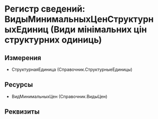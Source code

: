 ﻿# Регистр сведений: ВидыМинимальныхЦенСтруктурныхЕдиниц (Види мінімальних цін структурних одиниць)

## Измерения

- СтруктурнаяЕдиница (Справочник.СтруктурныеЕдиницы)

## Ресурсы

- ВидМинимальныхЦен (Справочник.ВидыЦен)

## Реквизиты


